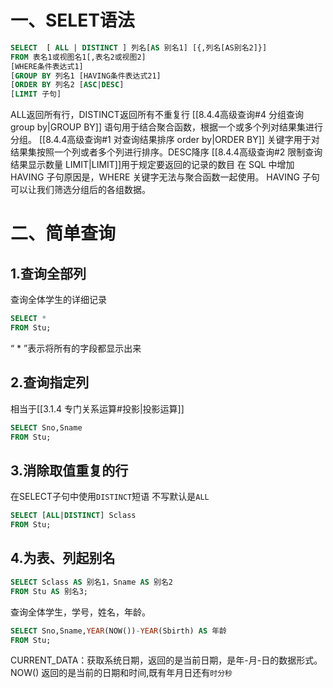 # 一、SELET语法
```sql
SELECT  [ ALL | DISTINCT ] 列名[AS 别名1] [{,列名[AS别名2]}]
FROM 表名1或视图名1[,表名2或视图2]
[WHERE条件表达式1]
[GROUP BY 列名1 [HAVING条件表达式21]
[ORDER BY 列名2 [ASC|DESC]
[LIMIT 子句]
```
ALL返回所有行，DISTINCT返回所有不重复行
[[8.4.4高级查询#4 分组查询 group by|GROUP BY]] 语句用于结合聚合函数，根据一个或多个列对结果集进行分组。
[[8.4.4高级查询#1 对查询结果排序 order by|ORDER BY]] 关键字用于对结果集按照一个列或者多个列进行排序。DESC降序
[[8.4.4高级查询#2 限制查询结果显示数量 LIMIT|LIMIT]]用于规定要返回的记录的数目
在 SQL 中增加 HAVING 子句原因是，WHERE 关键字无法与聚合函数一起使用。
HAVING 子句可以让我们筛选分组后的各组数据。


# 二、简单查询
## 1.查询全部列
查询全体学生的详细记录
```sql
SELECT *
FROM Stu;
```
“ * ”表示将所有的字段都显示出来

## 2.查询指定列
相当于[[3.1.4 专门关系运算#投影|投影运算]] 
```sql
SELECT Sno,Sname
FROM Stu;
```

## 3.消除取值重复的行
在SELECT子句中使用`DISTINCT`短语
不写默认是`ALL`
```sql
SELECT [ALL|DISTINCT] Sclass
FROM Stu;
```

## 4.为表、列起别名
```sql
SELECT Sclass AS 别名1，Sname AS 别名2
FROM Stu AS 别名3;
``` 

查询全体学生，学号，姓名，年龄。
```sql
SELECT Sno,Sname,YEAR(NOW())-YEAR(Sbirth) AS 年龄
FROM Stu;
``` 
CURRENT_DATA：获取系统日期，返回的是当前日期，是年-月-日的数据形式。
NOW() 返回的是当前的日期和时间,既有年月日还有`时分秒`